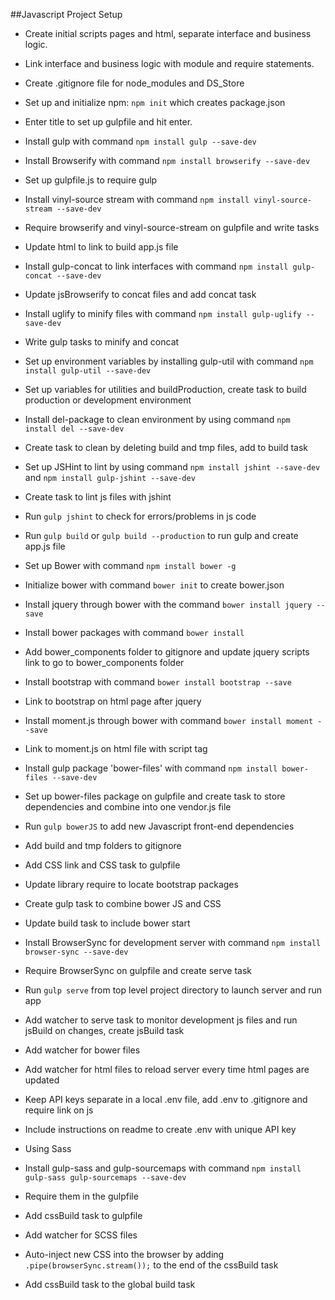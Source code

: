 ##Javascript Project Setup

* Create initial scripts pages and html, separate interface and business logic.
* Link interface and business logic with module and require statements.
* Create .gitignore file for node_modules and DS_Store
* Set up and initialize npm: `npm init` which creates package.json
* Enter title to set up gulpfile and hit enter.
* Install gulp with command `npm install gulp --save-dev`
* Install Browserify with command `npm install browserify --save-dev`
* Set up gulpfile.js to require gulp
* Install vinyl-source stream with command `npm install vinyl-source-stream --save-dev`
* Require browserify and vinyl-source-stream on gulpfile and write tasks
* Update html to link to build app.js file
* Install gulp-concat to link interfaces with command `npm install gulp-concat --save-dev`
* Update jsBrowserify to concat files and add concat task
* Install uglify to minify files with command `npm install gulp-uglify --save-dev`
* Write gulp tasks to minify and concat
* Set up environment variables by installing gulp-util with command `npm install gulp-util --save-dev`
* Set up variables for utilities and buildProduction, create task to build production or development environment
* Install del-package to clean environment by using command `npm install del --save-dev`
* Create task to clean by deleting build and tmp files, add to build task
* Set up JSHint to lint by using command `npm install jshint --save-dev` and `npm install gulp-jshint --save-dev`
* Create task to lint js files with jshint
* Run `gulp jshint` to check for errors/problems in js code
* Run `gulp build` or `gulp build --production` to run gulp and create app.js file

* Set up Bower with command `npm install bower -g`
* Initialize bower with command `bower init` to create bower.json
* Install jquery through bower with the command `bower install jquery --save`
* Install bower packages with command `bower install`
* Add bower_components folder to gitignore and update jquery scripts link to go to bower_components folder
* Install bootstrap with command `bower install bootstrap --save`
* Link to bootstrap on html page after jquery
* Install moment.js through bower with command `bower install moment --save`
* Link to moment.js on html file with script tag

* Install gulp package 'bower-files' with command `npm install bower-files --save-dev`
* Set up bower-files package on gulpfile and create task to store dependencies and combine into one vendor.js file
* Run `gulp bowerJS` to add new Javascript front-end dependencies
* Add build and tmp folders to gitignore
* Add CSS link and CSS task to gulpfile
* Update library require to locate bootstrap packages
* Create gulp task to combine bower JS and CSS
* Update build task to include bower start

* Install BrowserSync for development server with command `npm install browser-sync --save-dev`
* Require BrowserSync on gulpfile and create serve task
* Run `gulp serve` from top level project directory to launch server and run app
* Add watcher to serve task to monitor development js files and run jsBuild on changes, create jsBuild task
* Add watcher for bower files
* Add watcher for html files to reload server every time html pages are updated

* Keep API keys separate in a local .env file, add .env to .gitignore and require link on js
* Include instructions on readme to create .env with unique API key

* Using Sass
* Install gulp-sass and gulp-sourcemaps with command `npm install gulp-sass gulp-sourcemaps --save-dev`
* Require them in the gulpfile
* Add cssBuild task to gulpfile
* Add watcher for SCSS files
* Auto-inject new CSS into the browser by adding `.pipe(browserSync.stream());` to the end of the cssBuild task
* Add cssBuild task to the global build task

